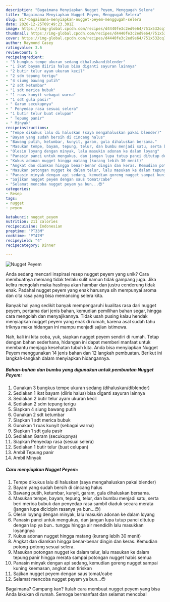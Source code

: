 ```yaml
---
description: "Bagaimana Menyiapkan Nugget Peyem, Menggugah Selera"
title: "Bagaimana Menyiapkan Nugget Peyem, Menggugah Selera"
slug: 817-bagaimana-menyiapkan-nugget-peyem-menggugah-selera
date: 2020-12-25T09:49:23.301Z
image: https://img-global.cpcdn.com/recipes/d4440fe3c2ed9e64/751x532cq70/nugget-peyem-foto-resep-utama.jpg
thumbnail: https://img-global.cpcdn.com/recipes/d4440fe3c2ed9e64/751x532cq70/nugget-peyem-foto-resep-utama.jpg
cover: https://img-global.cpcdn.com/recipes/d4440fe3c2ed9e64/751x532cq70/nugget-peyem-foto-resep-utama.jpg
author: Raymond Casey
ratingvalue: 3.6
reviewcount: 5
recipeingredient:
- "3 bungkus tempe ukuran sedang dihaluskandiblender"
- "1 ikat bayam diiris halus bisa diganti sayuran lainnya"
- "2 butir telur ayam ukuran kecil"
- "2 sdm tepung terigu"
- "4 siung bawang putih"
- "2 sdt ketumbar"
- "1 sdt merica bubuk"
- "1 ruas kunyit sebagai warna"
- "1 sdt gula pasir"
- " Garam secukupnya"
- " Penyedap rasa sesuai selera"
- "1 butir telur buat celupan"
- " Tepung panir"
- " Minyak"
recipeinstructions:
- "Tempe dikukus lalu di haluskan (saya mengahaluskan pakai blender)"
- "Bayam yang sudah bersih di cincang halus"
- "Bawang putih, ketumbar, kunyit, garam, gula dihaluskan bersama."
- "Masukan tempe, bayam, tepung, telur, dan bumbu menjadi satu, serta beri merica bubuk dan penyedap rasa sambil diaduk secara merata (jangan lupa dicicipin rasanya ya bun...😊)"
- "Olesin loyang dengan minyak, lalu masukin adonan ke dalam loyang"
- "Panasin panci untuk mengukus, dan jangan lupa tutup panci ditutup dengan lap ya bun.. tunggu hingga air mendidih lalu masukkan loyangnya"
- "Kukus adonan nugget hingga matang (kurang lebih 30 menit)"
- "Angkat dan diamkan hingga benar-benar dingin dan keras. Kemudian potong-potong sesuai selera."
- "Masukan potongan nugget ke dalam telur, lalu masukan ke dalam tepung panir hingga merata sampai potongan nugget habis semua"
- "Panasin minyak dengan api sedang, kemudian goreng nugget sampai kuning keemasan, angkat dan tiriskan"
- "Sajikan nugget peyem dengan saus tomat/cabe"
- "Selamat mencoba nugget peyem ya bun...😍"
categories:
- Resep
tags:
- nugget
- peyem

katakunci: nugget peyem 
nutrition: 211 calories
recipecuisine: Indonesian
preptime: "PT33M"
cooktime: "PT47M"
recipeyield: "4"
recipecategory: Dinner

---
```



![Nugget Peyem](https://img-global.cpcdn.com/recipes/d4440fe3c2ed9e64/751x532cq70/nugget-peyem-foto-resep-utama.jpg)

Anda sedang mencari inspirasi resep nugget peyem yang unik? Cara membuatnya memang tidak terlalu sulit namun tidak gampang juga. Jika keliru mengolah maka hasilnya akan hambar dan justru cenderung tidak enak. Padahal nugget peyem yang enak harusnya sih mempunyai aroma dan cita rasa yang bisa memancing selera kita.

Banyak hal yang sedikit banyak mempengaruhi kualitas rasa dari nugget peyem, pertama dari jenis bahan, kemudian pemilihan bahan segar, hingga cara mengolah dan menyajikannya. Tidak usah pusing kalau hendak menyiapkan nugget peyem yang enak di rumah, karena asal sudah tahu triknya maka hidangan ini mampu menjadi sajian istimewa.




Nah, kali ini kita coba, yuk, siapkan nugget peyem sendiri di rumah. Tetap dengan bahan sederhana, hidangan ini dapat memberi manfaat untuk membantu menjaga kesehatan tubuh kita. Anda bisa menyiapkan Nugget Peyem menggunakan 14 jenis bahan dan 12 langkah pembuatan. Berikut ini langkah-langkah dalam menyiapkan hidangannya.

<!--inarticleads1-->

##### Bahan-bahan dan bumbu yang digunakan untuk pembuatan Nugget Peyem:

1. Gunakan 3 bungkus tempe ukuran sedang (dihaluskan/diblender)
1. Sediakan 1 ikat bayam (diiris halus) bisa diganti sayuran lainnya
1. Sediakan 2 butir telur ayam ukuran kecil
1. Sediakan 2 sdm tepung terigu
1. Siapkan 4 siung bawang putih
1. Gunakan 2 sdt ketumbar
1. Siapkan 1 sdt merica bubuk
1. Gunakan 1 ruas kunyit (sebagai warna)
1. Siapkan 1 sdt gula pasir
1. Sediakan  Garam (secukupnya)
1. Siapkan  Penyedap rasa (sesuai selera)
1. Sediakan 1 butir telur (buat celupan)
1. Ambil  Tepung panir
1. Ambil  Minyak




<!--inarticleads2-->

##### Cara menyiapkan Nugget Peyem:

1. Tempe dikukus lalu di haluskan (saya mengahaluskan pakai blender)
1. Bayam yang sudah bersih di cincang halus
1. Bawang putih, ketumbar, kunyit, garam, gula dihaluskan bersama.
1. Masukan tempe, bayam, tepung, telur, dan bumbu menjadi satu, serta beri merica bubuk dan penyedap rasa sambil diaduk secara merata (jangan lupa dicicipin rasanya ya bun...😊)
1. Olesin loyang dengan minyak, lalu masukin adonan ke dalam loyang
1. Panasin panci untuk mengukus, dan jangan lupa tutup panci ditutup dengan lap ya bun.. tunggu hingga air mendidih lalu masukkan loyangnya
1. Kukus adonan nugget hingga matang (kurang lebih 30 menit)
1. Angkat dan diamkan hingga benar-benar dingin dan keras. Kemudian potong-potong sesuai selera.
1. Masukan potongan nugget ke dalam telur, lalu masukan ke dalam tepung panir hingga merata sampai potongan nugget habis semua
1. Panasin minyak dengan api sedang, kemudian goreng nugget sampai kuning keemasan, angkat dan tiriskan
1. Sajikan nugget peyem dengan saus tomat/cabe
1. Selamat mencoba nugget peyem ya bun...😍




Bagaimana? Gampang kan? Itulah cara membuat nugget peyem yang bisa Anda lakukan di rumah. Semoga bermanfaat dan selamat mencoba!
